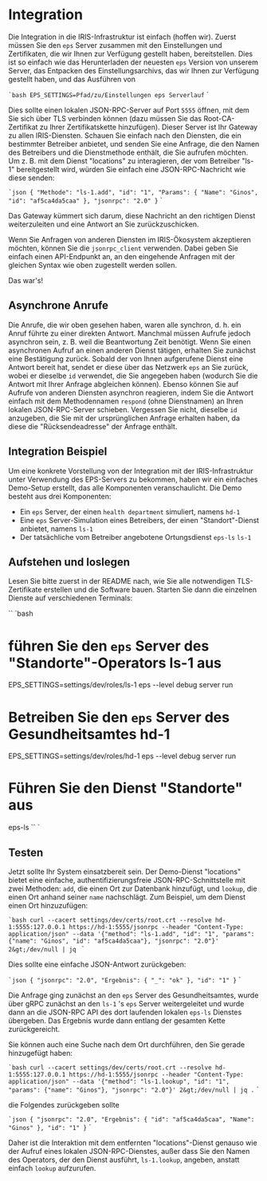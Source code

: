 # Integration

Die Integration in die IRIS-Infrastruktur ist einfach (hoffen wir). Zuerst müssen Sie den `eps` Server zusammen mit den Einstellungen und Zertifikaten, die wir Ihnen zur Verfügung gestellt haben, bereitstellen. Dies ist so einfach wie das Herunterladen der neuesten `eps` Version von unserem Server, das Entpacken des Einstellungsarchivs, das wir Ihnen zur Verfügung gestellt haben, und das Ausführen von

`` `bash
EPS_SETTINGS=Pfad/zu/Einstellungen eps Serverlauf
`` `

Dies sollte einen lokalen JSON-RPC-Server auf Port `5555` öffnen, mit dem Sie sich über TLS verbinden können (dazu müssen Sie das Root-CA-Zertifikat zu Ihrer Zertifikatskette hinzufügen). Dieser Server ist Ihr Gateway zu allen IRIS-Diensten. Schauen Sie einfach nach den Diensten, die ein bestimmter Betreiber anbietet, und senden Sie eine Anfrage, die den Namen des Betreibers und die Dienstmethode enthält, die Sie aufrufen möchten. Um z. B. mit dem Dienst "locations" zu interagieren, der vom Betreiber "ls-1" bereitgestellt wird, würden Sie einfach eine JSON-RPC-Nachricht wie diese senden:

`` `json
{
	"Methode": "ls-1.add",
	"id": "1",
	"Params": {
		"Name": "Ginos",
		"id": "af5ca4da5caa"
	},
	"jsonrpc": "2.0"
}
`` `

Das Gateway kümmert sich darum, diese Nachricht an den richtigen Dienst weiterzuleiten und eine Antwort an Sie zurückzuschicken.

Wenn Sie Anfragen von anderen Diensten im IRIS-Ökosystem akzeptieren möchten, können Sie die `jsonrpc_client` verwenden. Dabei geben Sie einfach einen API-Endpunkt an, an den eingehende Anfragen mit der gleichen Syntax wie oben zugestellt werden sollen.

Das war's!

## Asynchrone Anrufe

Die Anrufe, die wir oben gesehen haben, waren alle synchron, d. h. ein Anruf führte zu einer direkten Antwort. Manchmal müssen Aufrufe jedoch asynchron sein, z. B. weil die Beantwortung Zeit benötigt. Wenn Sie einen asynchronen Aufruf an einen anderen Dienst tätigen, erhalten Sie zunächst eine Bestätigung zurück. Sobald der von Ihnen aufgerufene Dienst eine Antwort bereit hat, sendet er diese über das Netzwerk `eps` an Sie zurück, wobei er dieselbe `id` verwendet, die Sie angegeben haben (wodurch Sie die Antwort mit Ihrer Anfrage abgleichen können). Ebenso können Sie auf Aufrufe von anderen Diensten asynchron reagieren, indem Sie die Antwort einfach mit dem Methodennamen `respond` (ohne Dienstnamen) an Ihren lokalen JSON-RPC-Server schieben. Vergessen Sie nicht, dieselbe `id` anzugeben, die Sie mit der ursprünglichen Anfrage erhalten haben, da diese die "Rücksendeadresse" der Anfrage enthält.

## Integration Beispiel

Um eine konkrete Vorstellung von der Integration mit der IRIS-Infrastruktur unter Verwendung des EPS-Servers zu bekommen, haben wir ein einfaches Demo-Setup erstellt, das alle Komponenten veranschaulicht. Die Demo besteht aus drei Komponenten:

* Ein `eps` Server, der einen `health department` simuliert, namens `hd-1`
* Eine `eps` Server-Simulation eines Betreibers, der einen "Standort"-Dienst anbietet, namens `ls-1`
* Der tatsächliche vom Betreiber angebotene Ortungsdienst `eps-ls` `ls-1`

## Aufstehen und loslegen

Lesen Sie bitte zuerst in der README nach, wie Sie alle notwendigen TLS-Zertifikate erstellen und die Software bauen. Starten Sie dann die einzelnen Dienste auf verschiedenen Terminals:

`` `bash
# führen Sie den `eps` Server des "Standorte"-Operators ls-1 aus
EPS_SETTINGS=settings/dev/roles/ls-1 eps --level debug server run
# Betreiben Sie den `eps` Server des Gesundheitsamtes hd-1
EPS_SETTINGS=settings/dev/roles/hd-1 eps --level debug server run
# Führen Sie den Dienst "Standorte" aus
eps-ls
`` `

## Testen

Jetzt sollte Ihr System einsatzbereit sein. Der Demo-Dienst "locations" bietet eine einfache, authentifizierungsfreie JSON-RPC-Schnittstelle mit zwei Methoden: `add`, die einen Ort zur Datenbank hinzufügt, und `lookup`, die einen Ort anhand seiner `name` nachschlägt. Zum Beispiel, um dem Dienst einen Ort hinzuzufügen:

`` `bash
curl --cacert settings/dev/certs/root.crt --resolve hd-1:5555:127.0.0.1 https://hd-1:5555/jsonrpc --header "Content-Type: application/json" --data '{"method": "ls-1.add", "id": "1", "params": {"name": "Ginos", "id": "af5ca4da5caa"}, "jsonrpc": "2.0"}' 2&gt;/dev/null | jq 
`` `

Dies sollte eine einfache JSON-Antwort zurückgeben:

`` `json
{
  "jsonrpc": "2.0",
  "Ergebnis": {
    "_": "ok"
  },
  "id": "1"
}
`` `

Die Anfrage ging zunächst an den `eps` Server des Gesundheitsamtes, wurde über gRPC zunächst an den `ls-1` 's `eps` Server weitergeleitet und wurde dann an die JSON-RPC API des dort laufenden lokalen `eps-ls` Dienstes übergeben. Das Ergebnis wurde dann entlang der gesamten Kette zurückgereicht.

Sie können auch eine Suche nach dem Ort durchführen, den Sie gerade hinzugefügt haben:

`` `bash
curl --cacert settings/dev/certs/root.crt --resolve hd-1:5555:127.0.0.1 https://hd-1:5555/jsonrpc --header "Content-Type: application/json" --data '{"method": "ls-1.lookup", "id": "1", "params": {"name": "Ginos"}, "jsonrpc": "2.0"}' 2&gt;/dev/null | jq .
`` `

die Folgendes zurückgeben sollte

`` `json
{
  "jsonrpc": "2.0",
  "Ergebnis": {
    "id": "af5ca4da5caa",
    "Name": "Ginos"
  },
  "id": "1"
}
`` `

Daher ist die Interaktion mit dem entfernten "locations"-Dienst genauso wie der Aufruf eines lokalen JSON-RPC-Dienstes, außer dass Sie den Namen des Operators, der den Dienst ausführt, `ls-1.lookup`, angeben, anstatt einfach `lookup` aufzurufen.

